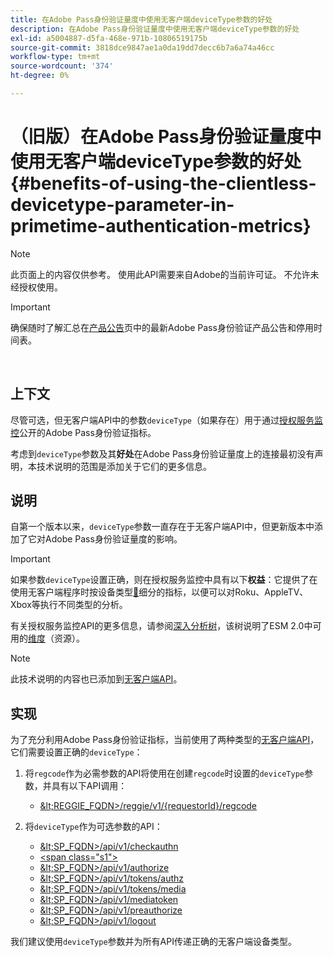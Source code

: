 ```yaml
---
title: 在Adobe Pass身份验证量度中使用无客户端deviceType参数的好处
description: 在Adobe Pass身份验证量度中使用无客户端deviceType参数的好处
exl-id: a5004887-d5fa-468e-971b-10806519175b
source-git-commit: 3818dce9847ae1a0da19dd7decc6b7a6a74a46cc
workflow-type: tm+mt
source-wordcount: '374'
ht-degree: 0%

---
```


# （旧版）在Adobe Pass身份验证量度中使用无客户端deviceType参数的好处 {#benefits-of-using-the-clientless-devicetype-parameter-in-primetime-authentication-metrics}

>[!NOTE]
>
>此页面上的内容仅供参考。 使用此API需要来自Adobe的当前许可证。 不允许未经授权使用。

>[!IMPORTANT]
>
> 确保随时了解汇总在[产品公告](/help/authentication/product-announcements.md)页中的最新Adobe Pass身份验证产品公告和停用时间表。

</br>

## 上下文

尽管可选，但无客户端API中的参数`deviceType`（如果存在）用于通过[授权服务监控](/help/authentication/integration-guide-programmers/features-premium/esm/entitlement-service-monitoring-overview.md)公开的Adobe Pass身份验证指标。

考虑到`deviceType`参数及其&#x200B;**好处**&#x200B;在Adobe Pass身份验证量度上的连接最初没有声明，本技术说明的范围是添加关于它们的更多信息。

## 说明

自第一个版本以来，`deviceType`参数一直存在于无客户端API中，但更新版本中添加了它对Adobe Pass身份验证量度的影响。



>[!IMPORTANT]
>
>如果参数`deviceType`设置正确，则在授权服务监控中具有以下&#x200B;**权益**：它提供了在使用无客户端程序时按设备类型[&#128279;](/help/authentication/integration-guide-programmers/features-premium/esm/entitlement-service-monitoring-overview.md#clientless_device_type)细分的指标，以便可以对Roku、AppleTV、Xbox等执行不同类型的分析。


有关授权服务监控API的更多信息，请参阅[深入分析树](/help/authentication/integration-guide-programmers/features-premium/esm/entitlement-service-monitoring-api.md#drill-down_tree)，该树说明了ESM 2.0中可用的[维度](/help/authentication/integration-guide-programmers/features-premium/esm/entitlement-service-monitoring-overview.md#esm_dimensions)（资源）。

>[!NOTE]
>
>此技术说明的内容也已添加到[无客户端API](#clientless_device_type)。




## 实现

为了充分利用Adobe Pass身份验证指标，当前使用了两种类型的[无客户端API](#web_srvs_summary)，它们需要设置正确的`deviceType`：

1. 将`regcode`作为必需参数的API将使用在创建`regcode`时设置的`deviceType`参数，并具有以下API调用：
   - [\&lt;REGGIE\_FQDN\>/reggie/v1/{requestorId}/regcode](#reg_serv)

1. 将`deviceType`作为可选参数的API：
   - [\&lt;SP\_FQDN\>/api/v1/checkauthn](#check_authn_token)
   - [&lt;span class=&quot;s1&quot;>](#retrieve_authn_token)
   - [\&lt;SP\_FQDN\>/api/v1/authorize](#init_authz)
   - [\&lt;SP\_FQDN\>/api/v1/tokens/authz](#retrieve_authz_token)
   - [\&lt;SP\_FQDN\>/api/v1/tokens/media](#short_media)
   - [\&lt;SP\_FQDN\>/api/v1/mediatoken](#short_media)
   - [\&lt;SP\_FQDN\>/api/v1/preauthorize](#PreAuthZ_Resources)
   - [\&lt;SP\_FQDN\>/api/v1/logout](#init_logout)

我们建议使用`deviceType`参数并为所有API传递正确的无客户端设备类型。
